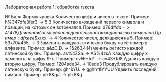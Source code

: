 Лабораторная работа 1: обработка текста		
		
№	Балл	Формулировка
Количество цифр и чисел в тексте. Пример: h%347dfe3fer3. -> 5 3
Количество вхождений первого символа и позиции, на которых он встречался. Пример: d76d#$dd. -> 4 1 4 7 8
Длина наибольшей последовательности из одинаковых символов. Пример: dfxeee$$xxxx. -> 4
Количество чисел, делящихся на 5. Пример: 53x70#455. -> 3
Заменить каждую латинскую букву на её номер в алфавите. Пример: a&zC,D. -> 1&263,4
Изменить регистр каждой латинской буквы. Пример: as%4ZSa. -> AS%4zsA
Каждую цифру x заменить на цифру 9-x. Пример: cv56*)d1. -> cv43*)d8
Удалить каждую вторую цифру. Пример: 1204sde34. -> 10sde3
Продублировать каждую латинскую букву. Пример: gh^&YU. -> gghh^&YYUU
Удалить последний символ. Пример: plk8&g#. -> plk8&g